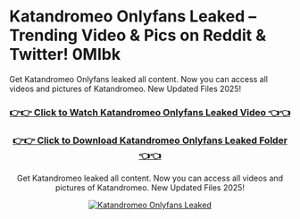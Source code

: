# Katandromeo Onlyfans Leaked – Trending Video & Pics on Reddit & Twitter! 0MIbk

Get Katandromeo Onlyfans leaked all content. Now you can access all videos and pictures of Katandromeo. New Updated Files 2025!  
<div align="center">
  
### [👉👉 Click to Watch Katandromeo Onlyfans Leaked Video 👈👈](https://links2leaks.com/katandromeo)  
### [👉👉 Click to Download Katandromeo Onlyfans Leaked Folder 👈👈](https://links2leaks.com/katandromeo)  

Get Katandromeo leaked all content. Now you can access all videos and pictures of Katandromeo. New Updated Files 2025!  

[![Katandromeo Onlyfans Leaked](https://i.ibb.co/93hzkbrt/l2l.gif)](https://links2leaks.com/katandromeo)  

</div>
